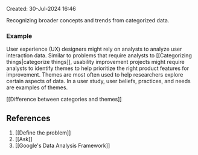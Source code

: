 Created: 30-Jul-2024 16:46

Recognizing broader concepts and trends from categorized data.
### Example
User experience (UX) designers might rely on analysts to analyze user interaction data. Similar to problems that require analysts to [[Categorizing things|categorize things]], usability improvement projects might require analysts to identify themes to help prioritize the right product features for improvement. Themes are most often used to help researchers explore certain aspects of data. In a user study, user beliefs, practices, and needs are examples of themes.

[[Difference between categories and themes]]
## References
1. [[Define the problem]]
2. [[Ask]]
3. [[Google's Data Analysis Framework]]
